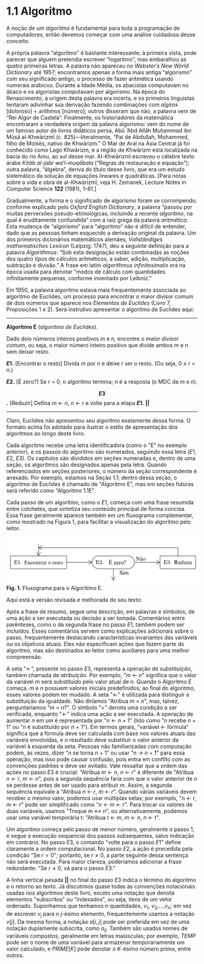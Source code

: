 # 1.1 Algoritmo

A noção de um _algoritmo_ é fundamental para toda a programação de computadores, então devemos começar com uma análise cuidadosa desse conceito.

A própria palavra “algoritmo” é bastante interessante; à primeira vista, pode parecer que alguém pretendia escrever “logaritmo”, mas embaralhou as quatro primeiras letras. A palavra não apareceu no _Webster’s New World Dictionary_ até 1957; encontramos apenas a forma mais antiga “algorismo” com seu significado antigo, o processo de fazer aritmética usando numerais arábicos. Durante a Idade Média, os abacistas computavam no ábaco e os algoristas computavam por algorismo. Na época do Renascimento, a origem desta palavra era incerta, e os primeiros linguistas tentaram adivinhar sua derivação fazendo combinações com _algiros_ [doloroso] + arithmos [número]; outros disseram que não, a palavra vem de “Rei Algor de Castela”. Finalmente, os historiadores da matemática encontraram a verdadeira origem da palavra algorismo: vem do nome de um famoso autor de livros didáticos persa, Abū ‘Abd Allāh Muḥammad ibn Mūsā al-Khwārizmī (c. 825)—literalmente, “Pai de Abdullah, Mohammed, filho de Moisés, nativo de Khwārizm.” O Mar de Aral na Ásia Central já foi conhecido como Lago Khwārizm, e a região de Khwārizm está localizada na bacia do rio Amu, ao sul desse mar. Al-Khwārizmī escreveu o célebre texto árabe _Kitāb al-jabr wa’l-muqābala_ (“Regras de restauração e equação”); outra palavra, “álgebra”, deriva do título desse livro, que era um estudo sistemático da solução de equações lineares e quadráticas. [Para notas sobre a vida e obra de al-Khwārizmī, veja H. Zemanek, Lecture Notes in Computer Science **122** (1981), 1–81.]

Gradualmente, a forma e o significado de algorismo foram se corrompendo; conforme explicado pelo _Oxford English Dictionary_, a palavra “passou por muitas perversões pseudo-etimológicas, incluindo a recente _algoritmo_, na qual é eruditamente confundida” com a raiz grega da palavra _aritmética_. Esta mudança de “algorismo” para “algoritmo” não é difícil de entender, dado que as pessoas tinham esquecido a derivação original da palavra. Um dos primeiros dicionários matemáticos alemães, _Vollständiges mathematisches Lexicon_ (Leipzig: 1747), deu a seguinte definição para a palavra _Algorithmus_: “Sob esta designação estão combinadas as noções dos quatro tipos de cálculos aritméticos, a saber, adição, multiplicação, subtração e divisão.” A frase em latim _algorithmus infinitesimalis_ era na época usada para denotar “modos de cálculo com quantidades infinitamente pequenas, conforme inventado por Leibniz.”

Em 1950, a palavra algoritmo estava mais frequentemente associada ao algoritmo de Euclides, um processo para encontrar o maior divisor comum de dois números que aparece nos *Elementos de Euclides* (Livro 7, Proposições 1 e 2). Será instrutivo apresentar o algoritmo de Euclides aqui:

---
**Algoritmo E** (*algoritmo de Euclides*).

Dado dois números inteiros positivos *$m$* e *$n$*, encontre *o maior divisor comum*, ou seja, o maior número inteiro positivo que divide ambos *$m$* e *$n$* sem deixar resto.

**$E1$.** [Encontrar o resto] Divida *$m$* por *$n$* e deixe *$r$* ser o resto. (Ou seja, 0 ≤ *$r$* < *$n$*.)

**$E2$.** [É zero?] Se *$r$* = 0, o algoritmo termina; *$n$* é a resposta (o MDC de *$m$* e *$n$*).

**$$E3$$.** [Reduzir] Defina *$m$* ← *$n$*, *$n$* ← *$r$* e volte para a etapa **$E1$.** **||**

---

Claro, Euclides não apresentou seu algoritmo exatamente dessa forma. O formato acima foi adotado para ilustrar o estilo de apresentação dos algoritmos ao longo deste livro.

Cada algoritmo recebe uma letra identificadora (como o "E" no exemplo anterior), e os passos do algoritmo são numerados, seguindo essa letra ($E1$, $E2$, $E3$). Os capítulos são divididos em seções numeradas e, dentro de uma seção, os algoritmos são designados apenas pela letra. Quando referenciados em seções posteriores, o número da seção correspondente é anexado. Por exemplo, estamos na Seção 1.1; dentro dessa seção, o algoritmo de Euclides é chamado de "Algoritmo E", mas em seções futuras será referido como "Algoritmo 1.1E".

Cada passo de um algoritmo, como o $E1$, começa com uma frase resumida entre colchetes, que sintetiza seu conteúdo principal de forma concisa. Essa frase geralmente aparece também em um fluxograma complementar, como mostrado na Figura 1, para facilitar a visualização do algoritmo pelo leitor.

![fig-1](/assets/images/volume-1/fig-1.png)
**Fig. 1**. Fluxograma para o Algoritimo E.

Aqui está a versão revisada e melhorada do seu texto:

Após a frase de resumo, segue uma descrição, em palavras e símbolos, de uma ação a ser executada ou decisão a ser tomada. Comentários entre parênteses, como o da segunda frase no passo $E1$, também podem ser incluídos. Esses comentários servem como explicações adicionais sobre o passo, frequentemente destacando características invariantes das variáveis ou os objetivos atuais. Eles não especificam ações que fazem parte do algoritmo, mas são destinados ao leitor como auxiliares para uma melhor compreensão.

A seta "←", presente no passo $E3$, representa a operação de *substituição*, também chamada de *atribuição*. Por exemplo, "$m$ ← $n$" significa que o valor da variável $m$ será substituído pelo valor atual de $n$. Quando o Algoritmo E começa, $m$ e $n$ possuem valores iniciais predefinidos; ao final do algoritmo, esses valores podem ter mudado. A seta "←" é utilizada para distinguir a substituição da igualdade. Não diríamos "Atribua $m$ = $n$", mas, talvez, perguntaríamos "$m$ = $n$?". O símbolo "=" denota uma condição a ser verificada, enquanto "←" indica uma ação a ser executada. A operação de aumentar $n$ em um é representada por "$n$ ← $n$ + 1" (lido como "$n$ recebe $n$ + 1" ou "$n$ é substituído por $n$ + 1"). Em termos gerais, "variável ← fórmula" significa que a fórmula deve ser calculada com base nos valores atuais das variáveis envolvidas, e o resultado deve substituir o valor anterior da variável à esquerda da seta. Pessoas não familiarizadas com computação podem, às vezes, dizer "$n$ se torna $n$ + 1" ou usar "$n$ → $n$ + 1" para essa operação, mas isso pode causar confusão, pois entra em conflito com as convenções padrões e deve ser evitado. Vale ressaltar que a ordem das ações no passo $E3$ é crucial: "Atribua $m$ ← $n$, $n$ ← $r$" é diferente de "Atribua $n$ ← $r$, $m$ ← $n$", pois a segunda sequência faria com que o valor anterior de $n$ se perdesse antes de ser usado para atribuir $m$. Assim, a segunda sequência equivale a "Atribua $n$ ← $r$, $m$ ← $r$". Quando várias variáveis devem receber o mesmo valor, podemos usar múltiplas setas; por exemplo, "$n$ ← $r$, $m$ ← $r$" pode ser simplificado como "$n$ ← $m$ ← $r$". Para trocar os valores de duas variáveis, usamos "Troque $m$ ↔ $n$", ou alternativamente, podemos usar uma variável temporária t: "Atribua t ← $m$, $m$ ← $n$, $n$ ← t".

Um algoritmo começa pelo passo de menor número, geralmente o passo 1, e segue a execução sequencial dos passos subsequentes, salvo indicação em contrário. No passo $E3$, o comando "volte para o passo $E1$" define claramente a ordem computacional. No passo $E2$, a ação é precedida pela condição "Se $r = 0$"; portanto, se $r ≠ 0$, a parte seguinte dessa sentença não será executada. Para maior clareza, poderíamos adicionar a frase redundante: "Se $r ≠ 0$, vá para o passo $E3$."

A linha vertical pesada **||** no final do passo $E3$ indica o término do algoritmo e o retorno ao texto. Já discutimos quase todas as convenções notacionais usadas nos algoritmos deste livro, exceto uma notação que denota elementos "subscritos" ou "indexados", ou seja, itens de um vetor ordenado. Suponhamos que tenhamos $n$ quantidades, $v_1$, $v_2$,$...$,$v_n$; em vez de escrever $v_j$ para o $j$-ésimo elemento, frequentemente usamos a notação $v[j]$. Da mesma forma, a notação $a[i, j]$ pode ser preferida em vez de uma notação duplamente subscrita, como $a_{ij}$. Também são usados nomes de variáveis compostos, geralmente em letras maiúsculas; por exemplo, $TEMP$ pode ser o nome de uma variável para armazenar temporariamente um valor calculado, e $PRIME[K]$ pode denotar o $K$-ésimo número primo, entre outros.

<!-- So much for the form of algorithms; now let us perform one. It should be -->
